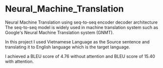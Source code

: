 # Neural_Machine_Translation
Neural Machine Translation using seq-to-seq encoder decoder architecture
The seq-to-seq model is widely used in machine translation system such as Google's Neural Machine Translation system (GNMT).

In this project I used Vietnamese Language as the Source sentence and translating it to English language which is the target language.

I achieved a BLEU score of 4.76 without attention and BLEU score of 15.40 with attention.
